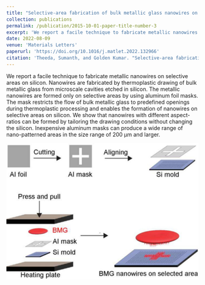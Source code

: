 ```yaml
---
title: "Selective-area fabrication of bulk metallic glass nanowires on silicon"
collection: publications
permalink: /publication/2015-10-01-paper-title-number-3
excerpt: 'We report a facile technique to fabricate metallic nanowires on selective areas on silicon. Nanowires are fabricated by thermoplastic drawing of bulk metallic glass from microscale cavities etched in silicon.'
date: 2022-08-09
venue: 'Materials Letters'
paperurl: 'https://doi.org/10.1016/j.matlet.2022.132966'
citation: 'Theeda, Sumanth, and Golden Kumar. "Selective-area fabrication of bulk metallic glass nanowires on silicon." Materials Letters 326 (2022): 132966.'
---
```

We report a facile technique to fabricate metallic nanowires on selective areas on silicon. Nanowires are fabricated by thermoplastic drawing of bulk metallic glass from microscale cavities etched in silicon. The metallic nanowires are formed only on selective areas by using aluminum foil masks. The mask restricts the flow of bulk metallic glass to predefined openings during thermoplastic processing and enables the formation of nanowires on selective areas on silicon. We show that nanowires with different aspect-ratios can be formed by tailoring the drawing conditions without changing the silicon. Inexpensive aluminum masks can produce a wide range of nano-patterned areas in the size range of 200 µm and larger.

![Selective area  of metallic glasses](/images/selective.png)
